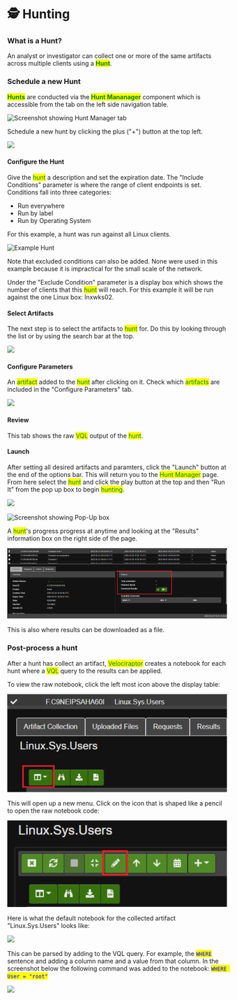 # 🕵 Hunting

### What is a Hunt?

An analyst or investigator can collect one or more of the same artifacts across multiple clients using a <mark style="color:green;">**Hunt**</mark>.&#x20;

### Schedule a new Hunt <a href="#schedule-a-new-hunt" id="schedule-a-new-hunt"></a>

<mark style="color:green;">**Hunts**</mark> are conducted via the <mark style="color:green;">**Hunt Mananager**</mark> component which is accessible from the tab on the left side navigation table.

![Screenshot showing Hunt Manager tab](../.gitbook/assets/hunt\_manager.png)

Schedule a new hunt by clicking the plus ("+") button at the top left.

![](<../.gitbook/assets/add\_hunt (2).png>)

#### Configure the Hunt

Give the <mark style="color:green;">hunt</mark> a description and set the expiration date. The "Include Conditions" parameter is where the range of client endpoints is set. Conditions fall into three categories:

* Run everywhere
* Run by label
* Run by Operating System

For this example, a hunt was run against all Linux clients.

![Example Hunt](../.gitbook/assets/example\_hunt.png)

Note that excluded conditions can also be added. None were used in this example because it is impractical for the small scale of the network.

Under the "Exclude Condition" parameter is a display box which shows the number of clients that this <mark style="color:green;">hunt</mark> will reach. For this example it will be run against the one Linux box: lnxwks02.

#### Select Artifacts

The next step is to select the artifacts to <mark style="color:green;">hunt</mark> for. Do this by looking through the list or by using the search bar at the top.&#x20;

![](../.gitbook/assets/hunt\_monitoring.png)

#### Configure Parameters

An <mark style="color:green;">artifact</mark> added to the <mark style="color:green;">hunt</mark> after clicking on it. Check which <mark style="color:green;">artifacts</mark> are included in the "Configure Parameters" tab.

![](../.gitbook/assets/config\_params.png)

#### Review

This tab shows the raw <mark style="color:green;">VQL</mark> output of the <mark style="color:green;">hunt</mark>.

#### Launch

After setting all  desired artifacts and paramters, click the "Launch" button at the end of the options bar. This will return you to the <mark style="color:green;">Hunt Manager</mark> page. From here select the <mark style="color:green;">hunt</mark> and click the play button at the top and then "Run It" from the pop up box to begin <mark style="color:green;">hunting</mark>.&#x20;

![](../.gitbook/assets/start\_hunt.png)

![Screenshot showing Pop-Up box](../.gitbook/assets/run\_it.PNG)

A <mark style="color:green;">hunt</mark>'s progress progress at anytime and looking at the "Results" information box on the right side of the page.

![](<../.gitbook/assets/results (1).png>)

This is also where results can be downloaded as a file.

### Post-process a hunt <a href="#post-process-a-hunt" id="post-process-a-hunt"></a>

After a hunt has collect an artifact, <mark style="color:green;">Velociraptor</mark> creates a notebook for each hunt where a <mark style="color:green;">VQL</mark> query to the results can be applied.&#x20;

To view the raw notebook, click the left most icon above the display table:

![](<../.gitbook/assets/open vql 1 (1).png>)

This will open up a new menu. Click on the icon that is shaped like a pencil to open the raw notebook code:

![](<../.gitbook/assets/open vql 2 (1).png>)

Here is what the default notebook for the collected artifact "Linux.Sys.Users" looks like:

![](../.gitbook/assets/example\_linux\_host.PNG)

This can be parsed by adding to the VQL query. For example, the <mark style="color:blue;">`WHERE`</mark> sentence and adding a column name and a value from that column. In the screenshot below the following command was added to the notebook: <mark style="color:blue;">`WHERE User = "root"`</mark>&#x20;

![](../.gitbook/assets/sort\_by\_root.PNG)
